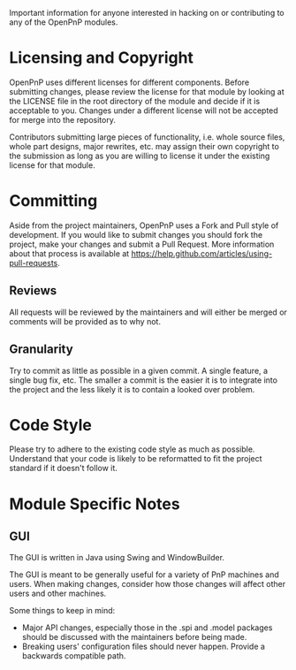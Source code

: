 Important information for anyone interested in hacking on or contributing to any of the OpenPnP modules. 

# Licensing and Copyright

OpenPnP uses different licenses for different components. Before submitting changes, please review the license for that module by looking at the LICENSE file in the root directory of the module and decide if it is acceptable to you. Changes under a different license will not be accepted for merge into the repository.

Contributors submitting large pieces of functionality, i.e. whole source files, whole part designs, major rewrites, etc. may assign their own copyright to the submission as long as you are willing to license it under the existing license for that module.

# Committing

Aside from the project maintainers, OpenPnP uses a Fork and Pull style of development. If you would like to submit changes you should fork the project, make your changes and submit a Pull Request. More information about that process is available at https://help.github.com/articles/using-pull-requests.

## Reviews

All requests will be reviewed by the maintainers and will either be merged or comments will be provided as to why not.

## Granularity

Try to commit as little as possible in a given commit. A single feature, a single bug fix, etc. The smaller a commit is the easier it is to integrate into the project and the less likely it is to contain a looked over problem.

# Code Style

Please try to adhere to the existing code style as much as possible. Understand that your code is likely to be reformatted to fit the project standard if it doesn't follow it.

# Module Specific Notes

## GUI

The GUI is written in Java using Swing and WindowBuilder.

The GUI is meant to be generally useful for a variety of PnP machines and users. When making changes, consider how those changes will affect other users and other machines.

Some things to keep in mind:
* Major API changes, especially those in the .spi and .model packages should be discussed with the maintainers before being made. 
* Breaking users' configuration files should never happen. Provide a backwards compatible path.



